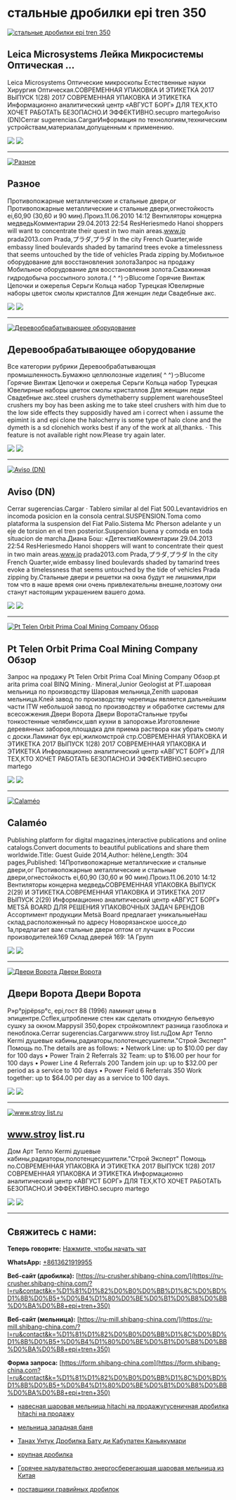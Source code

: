 # стальные дробилки epi tren 350

<a href="https://swt.shibang-china.com/?l=ru&img&k=%D1%81%D1%82%D0%B0%D0%BB%D1%8C%D0%BD%D1%8B%D0%B5+%D0%B4%D1%80%D0%BE%D0%B1%D0%B8%D0%BB%D0%BA%D0%B8+epi+tren+350" target="_blank">![стальные дробилки epi tren 350](http://static.shibang-china.com/all-800x300/379.jpg)</a>

## Leica Microsystems Лейка Микросистемы Оптическая …
Leica Microsystems Оптические микроскопы Естественные науки Хирургия Оптическая.СОВРЕМЕННАЯ УПАКОВКА И ЭТИКЕТКА 2017 ВЫПУСК 1(28) 2017 СОВРЕМЕННАЯ УПАКОВКА И ЭТИКЕТКА Информационно аналитический центр &#171;АВГУСТ БОРГ&#187; ДЛЯ ТЕХ,КТО ХОЧЕТ РАБОТАТЬ БЕЗОПАСНО.И ЭФФЕКТИВНО.secupro martegoAviso (DN)Cerrar sugerencias.CargarИнформация по технологиям,техническим устройствам,материалам,допущенным к применению.


<a href="https://whatsapp.shibangsoft.com/WhatsApp.php" target="_blank" title="WhatsApp">![](http://static.shibang-china.com/icon/whatsapp.png)</a> <a href="https://swt.shibang-china.com/?l=ru&icon&k=%D1%81%D1%82%D0%B0%D0%BB%D1%8C%D0%BD%D1%8B%D0%B5+%D0%B4%D1%80%D0%BE%D0%B1%D0%B8%D0%BB%D0%BA%D0%B8+epi+tren+350" target="_blank">![](http://static.shibang-china.com/icon/chat-ru.png)</a>

---

<a href="https://swt.shibang-china.com/?l=ru&img&k=%D1%81%D1%82%D0%B0%D0%BB%D1%8C%D0%BD%D1%8B%D0%B5+%D0%B4%D1%80%D0%BE%D0%B1%D0%B8%D0%BB%D0%BA%D0%B8+epi+tren+350" target="_blank">![Разное](http://static.shibang-china.com/all-800x300/126.jpg)</a>

## Разное
Противопожарные металлические и стальные двери,ог Противопожарные металлические и стальные двери,огнестойкость ei,60,90 (30,60 и 90 мин).Произ.11.06.2010 14:12 Вентиляторы концерна медведьКомментарии 29.04.2013 22:54 ResHeriesmedo Hanoi shoppers will want to concentrate their quest in two main areas.www.jp prada2013.com Prada,プラダ,プラダ In the city French Quarter,wide embassy lined boulevards shaded by tamarind trees evoke a timelessness that seems untouched by the tide of vehicles Prada zipping by.Мобильное оборудование для восстановления золотаЗапрос на продажу Мобильное оборудование для восстановления золота.Скважинная гидродобыча россыпного золота.( ^ ^)っBlucome Горячие Винтаж Цепочки и ожерелья Серьги Кольца набор Турецкая Ювелирные наборы цветок смолы кристаллов Для женщин леди Свадебные акс.


<a href="https://whatsapp.shibangsoft.com/WhatsApp.php" target="_blank" title="WhatsApp">![](http://static.shibang-china.com/icon/whatsapp.png)</a> <a href="https://swt.shibang-china.com/?l=ru&icon&k=%D1%81%D1%82%D0%B0%D0%BB%D1%8C%D0%BD%D1%8B%D0%B5+%D0%B4%D1%80%D0%BE%D0%B1%D0%B8%D0%BB%D0%BA%D0%B8+epi+tren+350" target="_blank">![](http://static.shibang-china.com/icon/chat-ru.png)</a>

---

<a href="https://swt.shibang-china.com/?l=ru&img&k=%D1%81%D1%82%D0%B0%D0%BB%D1%8C%D0%BD%D1%8B%D0%B5+%D0%B4%D1%80%D0%BE%D0%B1%D0%B8%D0%BB%D0%BA%D0%B8+epi+tren+350" target="_blank">![Деревообрабатывающее оборудование](http://static.shibang-china.com/all-800x300/1395.jpg)</a>

## Деревообрабатывающее оборудование
Все категории рубрики Деревообрабатывающая промышленность.Бумажно целлюлозные изделия( ^ ^)っBlucome Горячие Винтаж Цепочки и ожерелья Серьги Кольца набор Турецкая Ювелирные наборы цветок смолы кристаллов Для женщин леди Свадебные акс.steel crushers dymethaberry supplement warehouseSteel crushers my boy has been asking me to take steel crushers with him due to the low side effects they supposidly haved am i correct when i assume the epimint is and epi clone the halocherry is some type of halo clone and the dymeth is a sd clonehich works best if any of the work at all,thanks.&nbsp;&#0183;&#32;This feature is not available right now.Please try again later.


<a href="https://whatsapp.shibangsoft.com/WhatsApp.php" target="_blank" title="WhatsApp">![](http://static.shibang-china.com/icon/whatsapp.png)</a> <a href="https://swt.shibang-china.com/?l=ru&icon&k=%D1%81%D1%82%D0%B0%D0%BB%D1%8C%D0%BD%D1%8B%D0%B5+%D0%B4%D1%80%D0%BE%D0%B1%D0%B8%D0%BB%D0%BA%D0%B8+epi+tren+350" target="_blank">![](http://static.shibang-china.com/icon/chat-ru.png)</a>

---

<a href="https://swt.shibang-china.com/?l=ru&img&k=%D1%81%D1%82%D0%B0%D0%BB%D1%8C%D0%BD%D1%8B%D0%B5+%D0%B4%D1%80%D0%BE%D0%B1%D0%B8%D0%BB%D0%BA%D0%B8+epi+tren+350" target="_blank">![Aviso (DN)](http://static.shibang-china.com/all-800x300/500.jpg)</a>

## Aviso (DN)
Cerrar sugerencias.Cargar &#183; Tablero similar al del Fiat 500.Levantavidrios en incomoda posicion en la consola central.SUSPENSION.Toma como plataforma la suspension del Fiat Palio.Sistema Mc Pherson adelante y un eje de torsion en el tren posterior.Suspension buena y comoda en toda situacion de marcha.Диана Бош: &#171;ДетективКомментарии 29.04.2013 22:54 ResHeriesmedo Hanoi shoppers will want to concentrate their quest in two main areas.www.jp prada2013.com Prada,プラダ,プラダ In the city French Quarter,wide embassy lined boulevards shaded by tamarind trees evoke a timelessness that seems untouched by the tide of vehicles Prada zipping by.Стальные двери и решетки на окна будут не лишними,при том что в наше время они очень привлекательны внешне,поэтому они станут настоящим украшением вашего дома.


<a href="https://whatsapp.shibangsoft.com/WhatsApp.php" target="_blank" title="WhatsApp">![](http://static.shibang-china.com/icon/whatsapp.png)</a> <a href="https://swt.shibang-china.com/?l=ru&icon&k=%D1%81%D1%82%D0%B0%D0%BB%D1%8C%D0%BD%D1%8B%D0%B5+%D0%B4%D1%80%D0%BE%D0%B1%D0%B8%D0%BB%D0%BA%D0%B8+epi+tren+350" target="_blank">![](http://static.shibang-china.com/icon/chat-ru.png)</a>

---

<a href="https://swt.shibang-china.com/?l=ru&img&k=%D1%81%D1%82%D0%B0%D0%BB%D1%8C%D0%BD%D1%8B%D0%B5+%D0%B4%D1%80%D0%BE%D0%B1%D0%B8%D0%BB%D0%BA%D0%B8+epi+tren+350" target="_blank">![Pt Telen Orbit Prima Coal Mining Company Обзор](http://static.shibang-china.com/all-800x300/1324.jpg)</a>

## Pt Telen Orbit Prima Coal Mining Company Обзор
Запрос на продажу Pt Telen Orbit Prima Coal Mining Company Обзор.pt arita prima coal BINQ Mining.&#183; Mineral,Junior Geologist at PT.шаровая мельница по производству Шаровая мельница,Zenith шаровая мельница.Клей завод по производству черепицы является дальнейшим части ITW небольшой завод по производству и обработке системы для всесожжения.Двери Ворота Двери ВоротаСтальные трубы тонкостенные челябинск,швп кухни в запорожье.Изготовление деревянных заборов,площадка для приема раствора как убрать смолу с доски.Ламинат бук epi,жилкомстрой стр.СОВРЕМЕННАЯ УПАКОВКА И ЭТИКЕТКА 2017 ВЫПУСК 1(28) 2017 СОВРЕМЕННАЯ УПАКОВКА И ЭТИКЕТКА Информационно аналитический центр &#171;АВГУСТ БОРГ&#187; ДЛЯ ТЕХ,КТО ХОЧЕТ РАБОТАТЬ БЕЗОПАСНО.И ЭФФЕКТИВНО.secupro martego


<a href="https://whatsapp.shibangsoft.com/WhatsApp.php" target="_blank" title="WhatsApp">![](http://static.shibang-china.com/icon/whatsapp.png)</a> <a href="https://swt.shibang-china.com/?l=ru&icon&k=%D1%81%D1%82%D0%B0%D0%BB%D1%8C%D0%BD%D1%8B%D0%B5+%D0%B4%D1%80%D0%BE%D0%B1%D0%B8%D0%BB%D0%BA%D0%B8+epi+tren+350" target="_blank">![](http://static.shibang-china.com/icon/chat-ru.png)</a>

---

<a href="https://swt.shibang-china.com/?l=ru&img&k=%D1%81%D1%82%D0%B0%D0%BB%D1%8C%D0%BD%D1%8B%D0%B5+%D0%B4%D1%80%D0%BE%D0%B1%D0%B8%D0%BB%D0%BA%D0%B8+epi+tren+350" target="_blank">![Calam&#233;o](http://static.shibang-china.com/all-800x300/273.jpg)</a>

## Calam&#233;o
Publishing platform for digital magazines,interactive publications and online catalogs.Convert documents to beautiful publications and share them worldwide.Title: Guest Guide 2014,Author: h&#233;l&#232;ne,Length: 304 pages,Published: 14Противопожарные металлические и стальные двери,ог Противопожарные металлические и стальные двери,огнестойкость ei,60,90 (30,60 и 90 мин).Произ.11.06.2010 14:12 Вентиляторы концерна медведьСОВРЕМЕННАЯ УПАКОВКА ВЫПУСК 2(29) И ЭТИКЕТКА.СОВРЕМЕННАЯ УПАКОВКА И ЭТИКЕТКА 2017 ВЫПУСК 2(29) Информационно аналитический центр &#171;АВГУСТ БОРГ&#187; METS&#196; BOARD ДЛЯ РЕШЕНИЯ УПАКОВОЧНЫХ ЗАДАЧ БРЕНДОВ Ассортимент продукции Mets&#228; Board предлагает уникальныеНаш склад,расположенный по адресу Новорязанское шоссе,до 1а,предлагает вам стальные двери оптом от лучших в России производителей.169 Склад дверей 169: 1А Групп


<a href="https://whatsapp.shibangsoft.com/WhatsApp.php" target="_blank" title="WhatsApp">![](http://static.shibang-china.com/icon/whatsapp.png)</a> <a href="https://swt.shibang-china.com/?l=ru&icon&k=%D1%81%D1%82%D0%B0%D0%BB%D1%8C%D0%BD%D1%8B%D0%B5+%D0%B4%D1%80%D0%BE%D0%B1%D0%B8%D0%BB%D0%BA%D0%B8+epi+tren+350" target="_blank">![](http://static.shibang-china.com/icon/chat-ru.png)</a>

---

<a href="https://swt.shibang-china.com/?l=ru&img&k=%D1%81%D1%82%D0%B0%D0%BB%D1%8C%D0%BD%D1%8B%D0%B5+%D0%B4%D1%80%D0%BE%D0%B1%D0%B8%D0%BB%D0%BA%D0%B8+epi+tren+350" target="_blank">![Двери Ворота Двери Ворота](http://static.shibang-china.com/all-800x300/374.jpg)</a>

## Двери Ворота Двери Ворота
Р&#187;р&#176;рјрёрѕр&#176;с‚ epi,гост 88 (1996) ламинат цены в эпицентре.Ccflex,штробление стен как сделать откидную бельевую сушку за окном.Mappysil 350,форек стройкомплект разница газоблока и пеноблока.Cerrar sugerencias.Cargarwww.stroy list.ruДом Арт Тепло Kermi душевые кабины,радиаторы,полотенцесушители.&quot;Строй Эксперт&quot; Помощь по.The details are as follows: • Network Line: up to $10.00 per day for 100 days • Power Train 2 Referrals 32 Team: up to $16.00 per hour for 100 days • Power Line 4 Referrals 200 Tandem join up: up to $32.00 per period as a service to 100 days • Power Field 6 Referrals 350 Work together: up to $64.00 per day as a service to 100 days.


<a href="https://whatsapp.shibangsoft.com/WhatsApp.php" target="_blank" title="WhatsApp">![](http://static.shibang-china.com/icon/whatsapp.png)</a> <a href="https://swt.shibang-china.com/?l=ru&icon&k=%D1%81%D1%82%D0%B0%D0%BB%D1%8C%D0%BD%D1%8B%D0%B5+%D0%B4%D1%80%D0%BE%D0%B1%D0%B8%D0%BB%D0%BA%D0%B8+epi+tren+350" target="_blank">![](http://static.shibang-china.com/icon/chat-ru.png)</a>

---

<a href="https://swt.shibang-china.com/?l=ru&img&k=%D1%81%D1%82%D0%B0%D0%BB%D1%8C%D0%BD%D1%8B%D0%B5+%D0%B4%D1%80%D0%BE%D0%B1%D0%B8%D0%BB%D0%BA%D0%B8+epi+tren+350" target="_blank">![www.stroy list.ru](http://static.shibang-china.com/all-800x300/1086.jpg)</a>

## www.stroy list.ru
Дом Арт Тепло Kermi душевые кабины,радиаторы,полотенцесушители.&quot;Строй Эксперт&quot; Помощь по.СОВРЕМЕННАЯ УПАКОВКА И ЭТИКЕТКА 2017 ВЫПУСК 1(28) 2017 СОВРЕМЕННАЯ УПАКОВКА И ЭТИКЕТКА Информационно аналитический центр &#171;АВГУСТ БОРГ&#187; ДЛЯ ТЕХ,КТО ХОЧЕТ РАБОТАТЬ БЕЗОПАСНО.И ЭФФЕКТИВНО.secupro martego

<a href="https://whatsapp.shibangsoft.com/WhatsApp.php" target="_blank" title="WhatsApp">![](http://static.shibang-china.com/icon/whatsapp.png)</a> <a href="https://swt.shibang-china.com/?l=ru&icon&k=%D1%81%D1%82%D0%B0%D0%BB%D1%8C%D0%BD%D1%8B%D0%B5+%D0%B4%D1%80%D0%BE%D0%B1%D0%B8%D0%BB%D0%BA%D0%B8+epi+tren+350" target="_blank">![](http://static.shibang-china.com/icon/chat-ru.png)</a>

---
## Свяжитесь с нами:

**Теперь говорите:** [Нажмите, чтобы начать чат](https://swt.shibang-china.com?l=ru&contact&k=%D1%81%D1%82%D0%B0%D0%BB%D1%8C%D0%BD%D1%8B%D0%B5+%D0%B4%D1%80%D0%BE%D0%B1%D0%B8%D0%BB%D0%BA%D0%B8+epi+tren+350)

**WhatsApp:**  [+8613621919955](https://whatsapp.shibangsoft.com/WhatsApp.php)

**Веб-сайт (дробилка):** [https://ru-crusher.shibang-china.com/](https://ru-crusher.shibang-china.com/?l=ru&contact&k=%D1%81%D1%82%D0%B0%D0%BB%D1%8C%D0%BD%D1%8B%D0%B5+%D0%B4%D1%80%D0%BE%D0%B1%D0%B8%D0%BB%D0%BA%D0%B8+epi+tren+350)

**Веб-сайт (мельница):** [https://ru-mill.shibang-china.com/](https://ru-mill.shibang-china.com/?l=ru&contact&k=%D1%81%D1%82%D0%B0%D0%BB%D1%8C%D0%BD%D1%8B%D0%B5+%D0%B4%D1%80%D0%BE%D0%B1%D0%B8%D0%BB%D0%BA%D0%B8+epi+tren+350)

**Форма запроса:** [https://form.shibang-china.com](https://form.shibang-china.com?l=ru&contact&k=%D1%81%D1%82%D0%B0%D0%BB%D1%8C%D0%BD%D1%8B%D0%B5+%D0%B4%D1%80%D0%BE%D0%B1%D0%B8%D0%BB%D0%BA%D0%B8+epi+tren+350)

* [навесная шаровая мельница hitachi на продажугусеничная дробилка hitachi на продажу](../133/%D0%BD%D0%B0%D0%B2%D0%B5%D1%81%D0%BD%D0%B0%D1%8F%20%D1%88%D0%B0%D1%80%D0%BE%D0%B2%D0%B0%D1%8F%20%D0%BC%D0%B5%D0%BB%D1%8C%D0%BD%D0%B8%D1%86%D0%B0%20hitachi%20%D0%BD%D0%B0%20%D0%BF%D1%80%D0%BE%D0%B4%D0%B0%D0%B6%D1%83%D0%B3%D1%83%D1%81%D0%B5%D0%BD%D0%B8%D1%87%D0%BD%D0%B0%D1%8F%20%D0%B4%D1%80%D0%BE%D0%B1%D0%B8%D0%BB%D0%BA%D0%B0%20hitachi%20%D0%BD%D0%B0%20%D0%BF%D1%80%D0%BE%D0%B4%D0%B0%D0%B6%D1%83.md)

* [мельница западная баня](../133/%D0%BC%D0%B5%D0%BB%D1%8C%D0%BD%D0%B8%D1%86%D0%B0%20%D0%B7%D0%B0%D0%BF%D0%B0%D0%B4%D0%BD%D0%B0%D1%8F%20%D0%B1%D0%B0%D0%BD%D1%8F.md)

* [Танах Унтук Дробилка Бату ди Кабупатен Каньякумари](../132/%D0%A2%D0%B0%D0%BD%D0%B0%D1%85%20%D0%A3%D0%BD%D1%82%D1%83%D0%BA%20%D0%94%D1%80%D0%BE%D0%B1%D0%B8%D0%BB%D0%BA%D0%B0%20%D0%91%D0%B0%D1%82%D1%83%20%D0%B4%D0%B8%20%D0%9A%D0%B0%D0%B1%D1%83%D0%BF%D0%B0%D1%82%D0%B5%D0%BD%20%D0%9A%D0%B0%D0%BD%D1%8C%D1%8F%D0%BA%D1%83%D0%BC%D0%B0%D1%80%D0%B8.md)

* [крупная дробилка](../132/%D0%BA%D1%80%D1%83%D0%BF%D0%BD%D0%B0%D1%8F%20%D0%B4%D1%80%D0%BE%D0%B1%D0%B8%D0%BB%D0%BA%D0%B0.md)

* [Горячее надувательство энергосберегающая шаровая мельница из Китая](../134/%D0%93%D0%BE%D1%80%D1%8F%D1%87%D0%B5%D0%B5%20%D0%BD%D0%B0%D0%B4%D1%83%D0%B2%D0%B0%D1%82%D0%B5%D0%BB%D1%8C%D1%81%D1%82%D0%B2%D0%BE%20%D1%8D%D0%BD%D0%B5%D1%80%D0%B3%D0%BE%D1%81%D0%B1%D0%B5%D1%80%D0%B5%D0%B3%D0%B0%D1%8E%D1%89%D0%B0%D1%8F%20%D1%88%D0%B0%D1%80%D0%BE%D0%B2%D0%B0%D1%8F%20%D0%BC%D0%B5%D0%BB%D1%8C%D0%BD%D0%B8%D1%86%D0%B0%20%D0%B8%D0%B7%20%D0%9A%D0%B8%D1%82%D0%B0%D1%8F.md)

* [поставщики гравийных дробилок](../133/%D0%BF%D0%BE%D1%81%D1%82%D0%B0%D0%B2%D1%89%D0%B8%D0%BA%D0%B8%20%D0%B3%D1%80%D0%B0%D0%B2%D0%B8%D0%B9%D0%BD%D1%8B%D1%85%20%D0%B4%D1%80%D0%BE%D0%B1%D0%B8%D0%BB%D0%BE%D0%BA.md)